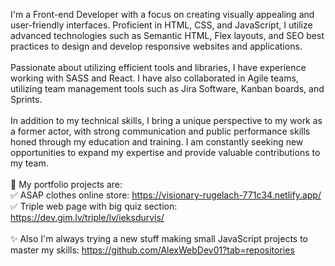 I'm a Front-end Developer with a focus on creating visually appealing and user-friendly interfaces. Proficient in HTML, CSS, and JavaScript, I utilize advanced technologies such as Semantic HTML, Flex layouts, and SEO best practices to design and develop responsive websites and applications.
<br><br>
Passionate about utilizing efficient tools and libraries, I have experience working with SASS and React. I have also collaborated in Agile teams, utilizing team management tools such as Jira Software, Kanban boards, and Sprints.
<br><br>
In addition to my technical skills, I bring a unique perspective to my work as a former actor, with strong communication and public performance skills honed through my education and training. I am constantly seeking new opportunities to expand my expertise and provide valuable contributions to my team.
<br><br>
🧰 My portfolio projects are:
<br>
✅ ASAP clothes online store: https://visionary-rugelach-771c34.netlify.app/
<br>
✅ Triple web page with big quiz section: https://dev.gim.lv/triple/lv/ieksdurvis/
<br><br>
✨ Also I'm always trying a new stuff making small JavaScript projects to master my skills:
https://github.com/AlexWebDev01?tab=repositories

